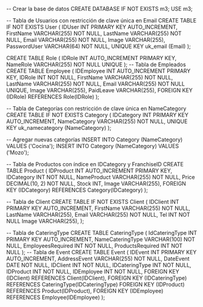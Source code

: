 -- Crear la base de datos
CREATE DATABASE IF NOT EXISTS m3;
USE m3;


-- Tabla de Usuarios con restricción de clave única en Email
CREATE TABLE IF NOT EXISTS User (
IDUser INT PRIMARY KEY AUTO_INCREMENT,
FirstName VARCHAR(255) NOT NULL,
LastName VARCHAR(255) NOT NULL,
Email VARCHAR(255) NOT NULL,
Image VARCHAR(255),
PasswordUser VARCHAR(64) NOT NULL,
UNIQUE KEY uk_email (Email)
);


CREATE TABLE Role (
    IDRole INT AUTO_INCREMENT PRIMARY KEY,
    NameRole VARCHAR(255) NOT NULL UNIQUE
);
-- Tabla de Empleados
CREATE TABLE Employee (
    IDEmployee INT AUTO_INCREMENT PRIMARY KEY,
    IDRole INT NOT NULL,
    FirstName VARCHAR(255) NOT NULL,
    LastName VARCHAR(255) NOT NULL,
    Email VARCHAR(255) NOT NULL UNIQUE,
    Image VARCHAR(255),
    PaidLeave VARCHAR(255),
    FOREIGN KEY (IDRole) REFERENCES Role(IDRole)
);

-- Tabla de Categorías con restricción de clave única en NameCategory
CREATE TABLE IF NOT EXISTS Category (
IDCategory INT PRIMARY KEY AUTO_INCREMENT,
NameCategory VARCHAR(255) NOT NULL,
UNIQUE KEY uk_namecategory (NameCategory)
);

-- Agregar nuevas categorías
INSERT INTO Category (NameCategory) VALUES ('Cocina');
INSERT INTO Category (NameCategory) VALUES ('Mozo');

-- Tabla de Productos con índice en IDCategory y FranchiseID
CREATE TABLE Product (
    IDProduct INT AUTO_INCREMENT PRIMARY KEY,
    IDCategory INT NOT NULL,
    NameProduct VARCHAR(255) NOT NULL,
    Price DECIMAL(10, 2) NOT NULL,
    Stock INT,
    Image VARCHAR(255),
    FOREIGN KEY (IDCategory) REFERENCES Category(IDCategory)
);


-- Tabla de Client 
CREATE TABLE IF NOT EXISTS Client (
IDClient INT PRIMARY KEY AUTO_INCREMENT,
FirstName VARCHAR(255) NOT NULL,
LastName VARCHAR(255),
Email VARCHAR(255) NOT NULL,
Tel INT NOT NULL
Image VARCHAR(255),
);

-- Tabla de CateringType 
CREATE TABLE CateringType (
    IdCateringType INT PRIMARY KEY AUTO_INCREMENT,
    NameCateringType VARCHAR(100) NOT NULL,
    EmployeesRequired INT NOT NULL,
    ProductsRequired INT NOT NULL
);
-- Tabla de Event 
CREATE TABLE Event (
    IDEvent INT PRIMARY KEY AUTO_INCREMENT,
    AddressEvent VARCHAR(255) NOT NULL,
    DateEvent DATE NOT NULL,
    IDClient INT NOT NULL,
    IDCateringType INT NOT NULL,
    IDProduct INT NOT NULL,
    IDEmployee INT NOT NULL,
    FOREIGN KEY (IDClient) REFERENCES Client(IDClient),
    FOREIGN KEY (IDCateringType) REFERENCES CateringType(IDCateringType)
	FOREIGN KEY (IDProduct) REFERENCES Product(IDProduct),
    FOREIGN KEY (IDEmployee) REFERENCES Employee(IDEmployee)
);